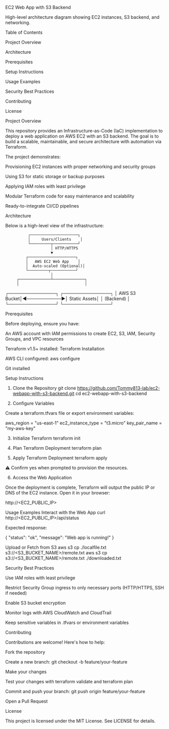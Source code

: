 EC2 Web App with S3 Backend


High-level architecture diagram showing EC2 instances, S3 backend, and networking.

Table of Contents

Project Overview

Architecture

Prerequisites

Setup Instructions

Usage Examples

Security Best Practices

Contributing

License

Project Overview

This repository provides an Infrastructure-as-Code (IaC) implementation to deploy a web application on AWS EC2 with an S3 backend. The goal is to build a scalable, maintainable, and secure architecture with automation via Terraform.

The project demonstrates:

Provisioning EC2 instances with proper networking and security groups

Using S3 for static storage or backup purposes

Applying IAM roles with least privilege

Modular Terraform code for easy maintenance and scalability

Ready-to-integrate CI/CD pipelines

Architecture

Below is a high-level view of the infrastructure:

              ┌─────────────────────┐
              │     Users/Clients    │
              └─────────┬───────────┘
                        │ HTTP/HTTPS
                        ▼
             ┌─────────────────────┐
             │   AWS EC2 Web App    │
             │  Auto-scaled (Optional)│
             └─────────┬───────────┘
                        │
         ┌──────────────┴──────────────┐
         │                             │
 ┌───────────────┐             ┌───────────────┐
 │   AWS S3 Bucket│◄───────────►│  Static Assets│
 │   (Backend)    │             └───────────────┘
 └───────────────┘

Prerequisites

Before deploying, ensure you have:

An AWS account with IAM permissions to create EC2, S3, IAM, Security Groups, and VPC resources

Terraform v1.5+ installed: Terraform Installation

AWS CLI configured: aws configure

Git installed

Setup Instructions
1. Clone the Repository
git clone https://github.com/Tommy813-lab/ec2-webapp-with-s3-backend.git
cd ec2-webapp-with-s3-backend

2. Configure Variables

Create a terraform.tfvars file or export environment variables:

aws_region     = "us-east-1"
ec2_instance_type = "t3.micro"
key_pair_name  = "my-aws-key"

3. Initialize Terraform
terraform init

4. Plan Terraform Deployment
terraform plan

5. Apply Terraform Deployment
terraform apply


⚠️ Confirm yes when prompted to provision the resources.

6. Access the Web Application

Once the deployment is complete, Terraform will output the public IP or DNS of the EC2 instance. Open it in your browser:

http://<EC2_PUBLIC_IP>

Usage Examples
Interact with the Web App
curl http://<EC2_PUBLIC_IP>/api/status


Expected response:

{
  "status": "ok",
  "message": "Web app is running!"
}

Upload or Fetch from S3
aws s3 cp ./localfile.txt s3://<S3_BUCKET_NAME>/remote.txt
aws s3 cp s3://<S3_BUCKET_NAME>/remote.txt ./downloaded.txt

Security Best Practices

Use IAM roles with least privilege

Restrict Security Group ingress to only necessary ports (HTTP/HTTPS, SSH if needed)

Enable S3 bucket encryption

Monitor logs with AWS CloudWatch and CloudTrail

Keep sensitive variables in .tfvars or environment variables

Contributing

Contributions are welcome! Here's how to help:

Fork the repository

Create a new branch: git checkout -b feature/your-feature

Make your changes

Test your changes with terraform validate and terraform plan

Commit and push your branch: git push origin feature/your-feature

Open a Pull Request

License

This project is licensed under the MIT License. See LICENSE
 for details.
